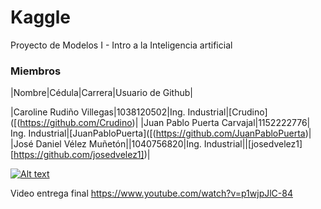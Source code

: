# Kaggle
Proyecto de Modelos I - Intro a la Inteligencia artificial

### Miembros
|Nombre|Cédula|Carrera|Usuario de Github|

|Caroline Rudiño Villegas|1038120502|Ing. Industrial|[Crudino]([(https://github.com/Crudino)|
|Juan Pablo Puerta Carvajal|1152222776| Ing. Industrial|[JuanPabloPuerta]([(https://github.com/JuanPabloPuerta)|
|José Daniel Vélez Muñetón||1040756820|Ing. Industrial||[josedvelez1][https://github.com/josedvelez1])|


[![Alt text](https://img.youtube.com/vi/P8GUUV2MSDA/0.jpg)](https://www.youtube.com/watch?v=P8GUUV2MSDA)

Video entrega final
https://www.youtube.com/watch?v=p1wjpJlC-84
